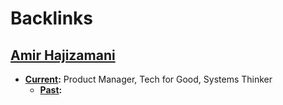 
# Backlinks
## [Amir Hajizamani](<Amir Hajizamani.md>)
- **[Current](<Current.md>):** Product Manager, Tech for Good, Systems Thinker
    - **[Past](<Past.md>):**


